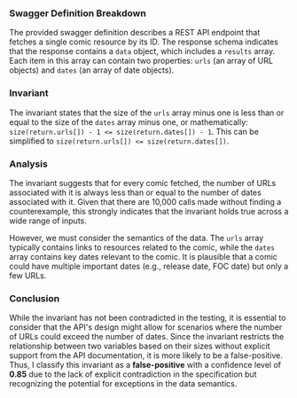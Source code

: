 ### Swagger Definition Breakdown
The provided swagger definition describes a REST API endpoint that fetches a single comic resource by its ID. The response schema indicates that the response contains a `data` object, which includes a `results` array. Each item in this array can contain two properties: `urls` (an array of URL objects) and `dates` (an array of date objects). 

### Invariant
The invariant states that the size of the `urls` array minus one is less than or equal to the size of the `dates` array minus one, or mathematically: `size(return.urls[]) - 1 <= size(return.dates[]) - 1`. This can be simplified to `size(return.urls[]) <= size(return.dates[])`. 

### Analysis
The invariant suggests that for every comic fetched, the number of URLs associated with it is always less than or equal to the number of dates associated with it. Given that there are 10,000 calls made without finding a counterexample, this strongly indicates that the invariant holds true across a wide range of inputs. 

However, we must consider the semantics of the data. The `urls` array typically contains links to resources related to the comic, while the `dates` array contains key dates relevant to the comic. It is plausible that a comic could have multiple important dates (e.g., release date, FOC date) but only a few URLs. 

### Conclusion
While the invariant has not been contradicted in the testing, it is essential to consider that the API's design might allow for scenarios where the number of URLs could exceed the number of dates. Since the invariant restricts the relationship between two variables based on their sizes without explicit support from the API documentation, it is more likely to be a false-positive. Thus, I classify this invariant as a **false-positive** with a confidence level of **0.85** due to the lack of explicit contradiction in the specification but recognizing the potential for exceptions in the data semantics.
